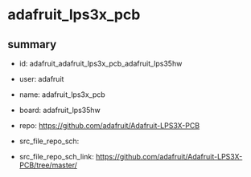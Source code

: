# adafruit_lps3x_pcb
 
## summary 
* id: adafruit_adafruit_lps3x_pcb_adafruit_lps35hw
* user: adafruit
* name: adafruit_lps3x_pcb
* board: adafruit_lps35hw
* repo: https://github.com/adafruit/Adafruit-LPS3X-PCB



* src_file_repo_sch: 
* src_file_repo_sch_link: https://github.com/adafruit/Adafruit-LPS3X-PCB/tree/master/




